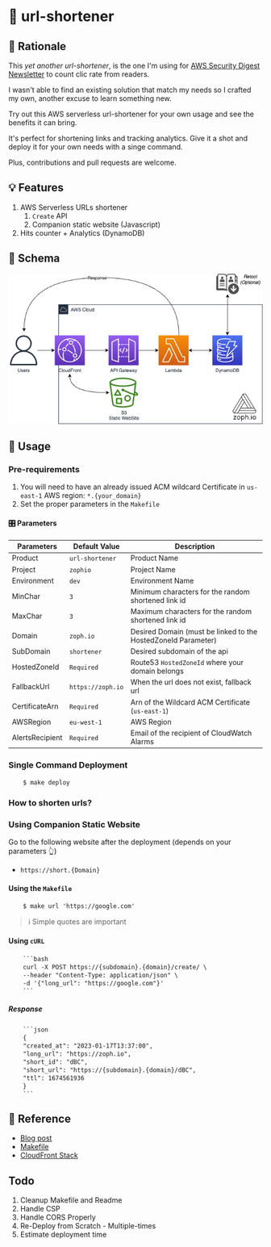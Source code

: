 # 🔗 url-shortener

## 🧠 Rationale

This _yet another url-shortener_, is the one I'm using for [AWS Security Digest Newsletter](https://awssecuritydigest.com) to count clic rate from readers.

I wasn't able to find an existing solution that match my needs so I crafted my own, another excuse to learn something new.

Try out this AWS serverless url-shortener for your own usage and see the benefits it can bring.

It's perfect for shortening links and tracking analytics. Give it a shot and deploy it for your own needs with a singe command.

Plus, contributions and pull requests are welcome.

## 💡 Features

1. AWS Serverless URLs shortener
   1. `Create` API
   2. Companion static website (Javascript)
2. Hits counter + Analytics (DynamoDB)

## 📐 Schema

![Architecture Schema](./assets/schema.drawio.png)

## 🚀 Usage

### Pre-requirements

1. You will need to have an already issued ACM wildcard Certificate in `us-east-1` AWS region: `*.{your_domain}`
2. Set the proper parameters in the `Makefile`

#### 🎛 Parameters

| Parameters      | Default Value     | Description                                                   |
| --------------- | ----------------- | ------------------------------------------------------------- |
| Product         | `url-shortener`   | Product Name                                                  |
| Project         | `zophio`          | Project Name                                                  |
| Environment     | `dev`             | Environment Name                                              |
| MinChar         | `3`               | Minimum characters for the random shortened link id           |
| MaxChar         | `3`               | Maximum characters for the random shortened link id           |
| Domain          | `zoph.io`         | Desired Domain (must be linked to the HostedZoneId Parameter) |
| SubDomain       | `shortener`       | Desired subdomain of the api                                  |
| HostedZoneId    | `Required`        | Route53 `HostedZoneId` where your domain belongs              |
| FallbackUrl     | `https://zoph.io` | When the url does not exist, fallback url                     |
| CertificateArn  | `Required`        | Arn of the Wildcard ACM Certificate (`us-east-1`)             |
| AWSRegion       | `eu-west-1`       | AWS Region                                                    |
| AlertsRecipient | `Required`        | Email of the recipient of CloudWatch Alarms                   |

### Single Command Deployment

        $ make deploy

### How to shorten urls?

### Using Companion Static Website

Go to the following website after the deployment (depends on your parameters :point_up_2:)

- `https://short.{Domain}`

#### Using the `Makefile`

        $ make url 'https://google.com'

> ℹ️ Simple quotes are important

#### Using `cURL`

        ```bash
        curl -X POST https://{subdomain}.{domain}/create/ \
        --header "Content-Type: application/json" \
        -d '{"long_url": "https://google.com"}'
        ```

##### Response

        ```json
        {
        "created_at": "2023-01-17T13:37:00",
        "long_url": "https://zoph.io",
        "short_id": "dBC",
        "short_url": "https://{subdomain}.{domain}/dBC",
        "ttl": 1674561936
        }
        ```

## 📖 Reference

- [Blog post](https://blog.ruanbekker.com/blog/2018/11/30/how-to-setup-a-serverless-url-shortener-with-api-gateway-lambda-and-dynamodb-on-aws/)
- [Makefile](https://itecnote.com/tecnote/r-how-to-pass-argument-to-makefile-from-command-line/)
- [CloudFront Stack](https://github.com/aws-samples/amazon-cloudfront-secure-static-site/tree/master)

## Todo

1. Cleanup Makefile and Readme
2. Handle CSP
3. Handle CORS Properly
4. Re-Deploy from Scratch - Multiple-times
5. Estimate deployment time
